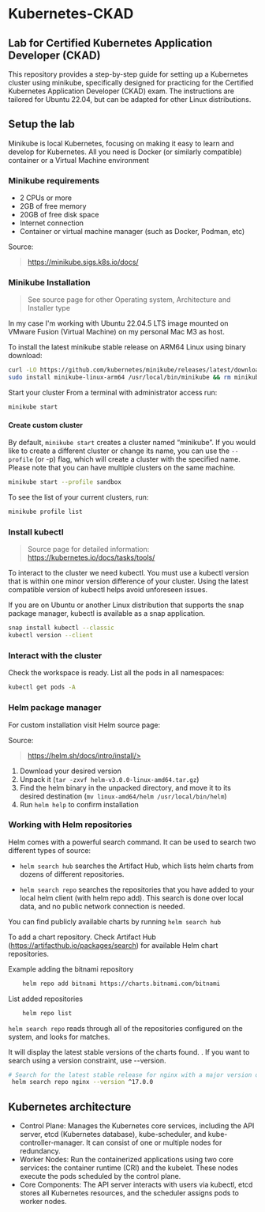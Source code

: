 # Kubernetes-CKAD

## Lab for Certified Kubernetes Application Developer (CKAD)

This repository provides a step-by-step guide for setting up a Kubernetes cluster using minikube, specifically designed for practicing for the Certified Kubernetes Application Developer (CKAD) exam. The instructions are tailored for Ubuntu 22.04, but can be adapted for other Linux distributions.

## Setup the lab

Minikube is local Kubernetes, focusing on making it easy to learn and develop for Kubernetes. All you need is Docker (or similarly compatible) container or a Virtual Machine environment

### Minikube requirements

- 2 CPUs or more
- 2GB of free memory
- 20GB of free disk space
- Internet connection
- Container or virtual machine manager (such as Docker, Podman, etc)

Source:
> <https://minikube.sigs.k8s.io/docs/>

### Minikube Installation

> See source page for other Operating system, Architecture and Installer type

In my case I'm working with Ubuntu 22.04.5 LTS image mounted on VMware Fusion (Virtual Machine) on my personal Mac M3 as host.

To install the latest minikube stable release on ARM64 Linux using binary download:

```bash
curl -LO https://github.com/kubernetes/minikube/releases/latest/download/minikube-linux-arm64
sudo install minikube-linux-arm64 /usr/local/bin/minikube && rm minikube-linux-arm64
```

Start your cluster
From a terminal with administrator access run:

```bash
minikube start
```

#### Create custom cluster

By default, ` minikube start ` creates a cluster named “minikube”. If you would like to create a different cluster or change its name, you can use the ` --profile ` (or -p) flag, which will create a cluster with the specified name. Please note that you can have multiple clusters on the same machine.

```bash
minikube start --profile sandbox
```

To see the list of your current clusters, run:

```bash
minikube profile list
```

### Install kubectl

> Source page for detailed information: <https://kubernetes.io/docs/tasks/tools/>

To interact to the cluster we need kubectl. You must use a kubectl version that is within one minor version difference of your cluster. Using the latest compatible version of kubectl helps avoid unforeseen issues.

If you are on Ubuntu or another Linux distribution that supports the snap package manager, kubectl is available as a snap application.

```bash
snap install kubectl --classic
kubectl version --client
```

### Interact with the cluster

Check the workspace is ready.
List all the pods in all namespaces:

```bash
kubectl get pods -A
```

### Helm package manager

For custom installation visit Helm source page:

Source:
> https://helm.sh/docs/intro/install/>


1. Download your desired version
2. Unpack it (`tar -zxvf helm-v3.0.0-linux-amd64.tar.gz`)
3. Find the helm binary in the unpacked directory, and move it to its desired destination (`mv linux-amd64/helm /usr/local/bin/helm`)
4. Run `helm help` to confirm installation


### Working with Helm repositories

Helm comes with a powerful search command. It can be used to search two different types of source:

- `helm search hub` searches the Artifact Hub, which lists helm charts from dozens of different repositories.

- `helm search repo` searches the repositories that you have added to your local helm client (with helm repo add). This search is done over local data, and no public network connection is needed.

You can find publicly available charts by running `helm search hub`

To add a chart repository. Check Artifact Hub (https://artifacthub.io/packages/search) for available Helm chart repositories.

Example adding the bitnami repository

```bash
    helm repo add bitnami https://charts.bitnami.com/bitnami
```

List added repositories

```bash
    helm repo list
```

`helm search repo` reads through all of the repositories configured on the system, and looks for matches.

It will display the latest stable versions of the charts found. . If you want to search using a version constraint, use --version.

```bash   
# Search for the latest stable release for nginx with a major version of 17
 helm search repo nginx --version ^17.0.0
```

## Kubernetes architecture

- Control Plane: Manages the Kubernetes core services, including the API server, etcd (Kubernetes database), kube-scheduler, and kube-controller-manager. It can consist of one or multiple nodes for redundancy.
- Worker Nodes: Run the containerized applications using two core services: the container runtime (CRI) and the kubelet. These nodes execute the pods scheduled by the control plane.
- Core Components: The API server interacts with users via kubectl, etcd stores all Kubernetes resources, and the scheduler assigns pods to worker nodes.

